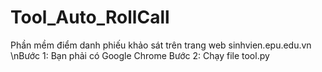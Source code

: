 # Tool_Auto_RollCall
Phần mềm điểm danh phiếu khảo sát trên trang web sinhvien.epu.edu.vn
\nBước 1: Bạn phải có Google Chrome
Bước 2: Chạy file tool.py 
